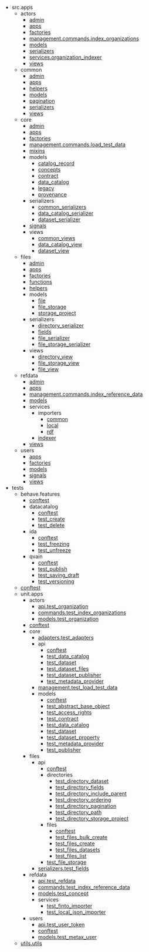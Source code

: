 - src.apps
    - actors
        - [admin](src/apps/actors/admin.md)
        - [apps](src/apps/actors/apps.md)
        - [factories](src/apps/actors/factories.md)
        - [management.commands.index_organizations](src/apps/actors/management/commands/index_organizations.md)
        - [models](src/apps/actors/models.md)
        - [serializers](src/apps/actors/serializers.md)
        - [services.organization_indexer](src/apps/actors/services/organization_indexer.md)
        - [views](src/apps/actors/views.md)
    - common
        - [admin](src/apps/common/admin.md)
        - [apps](src/apps/common/apps.md)
        - [helpers](src/apps/common/helpers.md)
        - [models](src/apps/common/models.md)
        - [pagination](src/apps/common/pagination.md)
        - [serializers](src/apps/common/serializers.md)
        - [views](src/apps/common/views.md)
    - core
        - [admin](src/apps/core/admin.md)
        - [apps](src/apps/core/apps.md)
        - [factories](src/apps/core/factories.md)
        - [management.commands.load_test_data](src/apps/core/management/commands/load_test_data.md)
        - [mixins](src/apps/core/mixins.md)
        - models
            - [catalog_record](src/apps/core/models/catalog_record.md)
            - [concepts](src/apps/core/models/concepts.md)
            - [contract](src/apps/core/models/contract.md)
            - [data_catalog](src/apps/core/models/data_catalog.md)
            - [legacy](src/apps/core/models/legacy.md)
            - [provenance](src/apps/core/models/provenance.md)
        - serializers
            - [common_serializers](src/apps/core/serializers/common_serializers.md)
            - [data_catalog_serializer](src/apps/core/serializers/data_catalog_serializer.md)
            - [dataset_serializer](src/apps/core/serializers/dataset_serializer.md)
        - [signals](src/apps/core/signals.md)
        - views
            - [common_views](src/apps/core/views/common_views.md)
            - [data_catalog_view](src/apps/core/views/data_catalog_view.md)
            - [dataset_view](src/apps/core/views/dataset_view.md)
    - files
        - [admin](src/apps/files/admin.md)
        - [apps](src/apps/files/apps.md)
        - [factories](src/apps/files/factories.md)
        - [functions](src/apps/files/functions.md)
        - [helpers](src/apps/files/helpers.md)
        - models
            - [file](src/apps/files/models/file.md)
            - [file_storage](src/apps/files/models/file_storage.md)
            - [storage_project](src/apps/files/models/storage_project.md)
        - serializers
            - [directory_serializer](src/apps/files/serializers/directory_serializer.md)
            - [fields](src/apps/files/serializers/fields.md)
            - [file_serializer](src/apps/files/serializers/file_serializer.md)
            - [file_storage_serializer](src/apps/files/serializers/file_storage_serializer.md)
        - views
            - [directory_view](src/apps/files/views/directory_view.md)
            - [file_storage_view](src/apps/files/views/file_storage_view.md)
            - [file_view](src/apps/files/views/file_view.md)
    - refdata
        - [admin](src/apps/refdata/admin.md)
        - [apps](src/apps/refdata/apps.md)
        - [management.commands.index_reference_data](src/apps/refdata/management/commands/index_reference_data.md)
        - [models](src/apps/refdata/models.md)
        - services
            - importers
                - [common](src/apps/refdata/services/importers/common.md)
                - [local](src/apps/refdata/services/importers/local.md)
                - [rdf](src/apps/refdata/services/importers/rdf.md)
            - [indexer](src/apps/refdata/services/indexer.md)
        - [views](src/apps/refdata/views.md)
    - users
        - [apps](src/apps/users/apps.md)
        - [factories](src/apps/users/factories.md)
        - [models](src/apps/users/models.md)
        - [signals](src/apps/users/signals.md)
        - [views](src/apps/users/views.md)
- tests
    - behave.features
        - [conftest](tests/behave/features/conftest.md)
        - datacatalog
            - [conftest](tests/behave/features/datacatalog/conftest.md)
            - [test_create](tests/behave/features/datacatalog/test_create.md)
            - [test_delete](tests/behave/features/datacatalog/test_delete.md)
        - ida
            - [conftest](tests/behave/features/ida/conftest.md)
            - [test_freezing](tests/behave/features/ida/test_freezing.md)
            - [test_unfreeze](tests/behave/features/ida/test_unfreeze.md)
        - qvain
            - [conftest](tests/behave/features/qvain/conftest.md)
            - [test_publish](tests/behave/features/qvain/test_publish.md)
            - [test_saving_draft](tests/behave/features/qvain/test_saving_draft.md)
            - [test_versioning](tests/behave/features/qvain/test_versioning.md)
    - [conftest](tests/conftest.md)
    - unit.apps
        - actors
            - [api.test_organization](tests/unit/apps/actors/api/test_organization.md)
            - [commands.test_index_organizations](tests/unit/apps/actors/commands/test_index_organizations.md)
            - [models.test_organization](tests/unit/apps/actors/models/test_organization.md)
        - [conftest](tests/unit/apps/conftest.md)
        - core
            - [adapters.test_adapters](tests/unit/apps/core/adapters/test_adapters.md)
            - api
                - [conftest](tests/unit/apps/core/api/conftest.md)
                - [test_data_catalog](tests/unit/apps/core/api/test_data_catalog.md)
                - [test_dataset](tests/unit/apps/core/api/test_dataset.md)
                - [test_dataset_files](tests/unit/apps/core/api/test_dataset_files.md)
                - [test_dataset_publisher](tests/unit/apps/core/api/test_dataset_publisher.md)
                - [test_metadata_provider](tests/unit/apps/core/api/test_metadata_provider.md)
            - [management.test_load_test_data](tests/unit/apps/core/management/test_load_test_data.md)
            - models
                - [conftest](tests/unit/apps/core/models/conftest.md)
                - [test_abstract_base_object](tests/unit/apps/core/models/test_abstract_base_object.md)
                - [test_access_rights](tests/unit/apps/core/models/test_access_rights.md)
                - [test_contract](tests/unit/apps/core/models/test_contract.md)
                - [test_data_catalog](tests/unit/apps/core/models/test_data_catalog.md)
                - [test_dataset](tests/unit/apps/core/models/test_dataset.md)
                - [test_dataset_property](tests/unit/apps/core/models/test_dataset_property.md)
                - [test_metadata_provider](tests/unit/apps/core/models/test_metadata_provider.md)
                - [test_publisher](tests/unit/apps/core/models/test_publisher.md)
        - files
            - api
                - [conftest](tests/unit/apps/files/api/conftest.md)
                - directories
                    - [test_directory_dataset](tests/unit/apps/files/api/directories/test_directory_dataset.md)
                    - [test_directory_fields](tests/unit/apps/files/api/directories/test_directory_fields.md)
                    - [test_directory_include_parent](tests/unit/apps/files/api/directories/test_directory_include_parent.md)
                    - [test_directory_ordering](tests/unit/apps/files/api/directories/test_directory_ordering.md)
                    - [test_directory_pagination](tests/unit/apps/files/api/directories/test_directory_pagination.md)
                    - [test_directory_path](tests/unit/apps/files/api/directories/test_directory_path.md)
                    - [test_directory_storage_project](tests/unit/apps/files/api/directories/test_directory_storage_project.md)
                - files
                    - [conftest](tests/unit/apps/files/api/files/conftest.md)
                    - [test_files_bulk_create](tests/unit/apps/files/api/files/test_files_bulk_create.md)
                    - [test_files_create](tests/unit/apps/files/api/files/test_files_create.md)
                    - [test_files_datasets](tests/unit/apps/files/api/files/test_files_datasets.md)
                    - [test_files_list](tests/unit/apps/files/api/files/test_files_list.md)
                - [test_file_storage](tests/unit/apps/files/api/test_file_storage.md)
            - [serializers.test_fields](tests/unit/apps/files/serializers/test_fields.md)
        - refdata
            - [api.test_refdata](tests/unit/apps/refdata/api/test_refdata.md)
            - [commands.test_index_reference_data](tests/unit/apps/refdata/commands/test_index_reference_data.md)
            - [models.test_concept](tests/unit/apps/refdata/models/test_concept.md)
            - services
                - [test_finto_importer](tests/unit/apps/refdata/services/test_finto_importer.md)
                - [test_local_json_importer](tests/unit/apps/refdata/services/test_local_json_importer.md)
        - users
            - [api.test_user_token](tests/unit/apps/users/api/test_user_token.md)
            - [conftest](tests/unit/apps/users/conftest.md)
            - [models.test_metax_user](tests/unit/apps/users/models/test_metax_user.md)
    - [utils.utils](tests/utils/utils.md)
